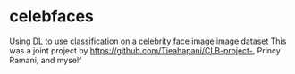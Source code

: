 # celebfaces
Using DL to use classification on a celebrity face image image dataset 
This was a joint project by https://github.com/Tieahapani/CLB-project-, Princy Ramani, and myself

